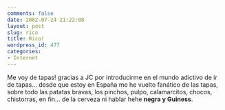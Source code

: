 ```yaml
---
comments: false
date: 2002-07-24 21:22:08
layout: post
slug: rico
title: Rico!
wordpress_id: 477
categories:
- Internet
---
```


Me voy de tapas! gracias a JC por introducirme en el mundo adictivo de ir de tapas…  desde que estoy en España me he vuelto fanático de las tapas, sobre todo las patatas bravas, los pinchos, pulpo, calamarcitos, chocos, chistorras, en fin… de la cerveza ni hablar hehe **negra y Guiness**.




 

